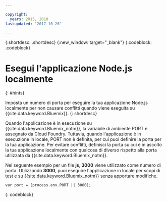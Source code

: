 ```yaml
---

copyright:
  years: 2015, 2018
lastupdated: "2017-10-26"

---
```


{:shortdesc: .shortdesc}
{:new_window: target="_blank"}
{:codeblock: .codeblock}


# Esegui l'applicazione Node.js localmente
{: #hints}

Imposta un numero di porta per eseguire la tua applicazione Node.js localmente per non causare conflitti quando viene eseguita su {{site.data.keyword.Bluemix}}.
{: shortdesc}

Quando l'applicazione è in esecuzione su {{site.data.keyword.Bluemix_notm}}, la variabile di ambiente PORT è assegnato da Cloud Foundry. Tuttavia, quando l'applicazione è in esecuzione in locale, PORT non è definita, per cui puoi definire la porta per la tua applicazione. Per evitare conflitti, definisci la porta su cui è in ascolto la tua applicazione localmente con qualcosa di diverso rispetto alla porta utilizzata da {{site.data.keyword.Bluemix_notm}}.

Nel seguente esempio per un file **js**, **3000** viene utilizzato come numero di porta. Utilizzando **3000**, puoi eseguire l'applicazione in locale per scopi di test e su {{site.data.keyword.Bluemix_notm}} senza apportare modifiche.

```
var port = (process.env.PORT || 3000);
```
{: codeblock}
